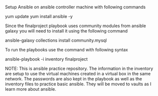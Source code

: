 Setup Ansible on ansible controller machine with following commands

yum update
yum install ansible -y

Since the finalproject playbook uses community modules from ansible galaxy you will need to install it using the following command

ansible-galaxy collections install community.mysql

To run the playbooks use the command with following syntax

ansible-playbook <playbookname> -i inventory finalproject

NOTE: This is ansible practice repository. The information in the inventory are setup to use the virtual machines created in a virtual box in the same network. The passwords are also kept in the playbook as well as the inventory files to practice basic ansible. They will be moved to vaults as I learn more about ansible.
